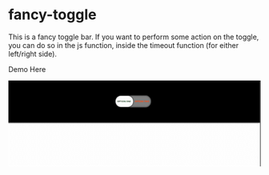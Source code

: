 # fancy-toggle
This is a fancy toggle bar.
If you want to perform some action on the toggle, you can do so in the js function, inside the timeout function (for either left/right side).

Demo Here

![](https://github.com/karanpuri/fancy-toggle/blob/main/Demo.gif)
